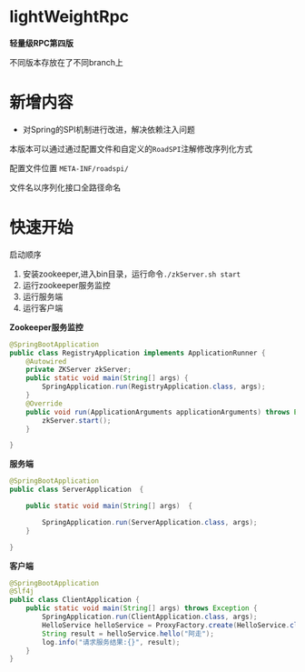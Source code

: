 # lightWeightRpc
**轻量级RPC第四版**

不同版本存放在了不同branch上

# 新增内容
- 对Spring的SPI机制进行改进，解决依赖注入问题

本版本可以通过通过配置文件和自定义的`RoadSPI`注解修改序列化方式

配置文件位置 `META-INF/roadspi/`

文件名以序列化接口全路径命名
# 快速开始

启动顺序
1. 安装zookeeper,进入bin目录，运行命令`./zkServer.sh start`
2. 运行zookeeper服务监控
3. 运行服务端
4. 运行客户端

**Zookeeper服务监控**
```java
@SpringBootApplication
public class RegistryApplication implements ApplicationRunner {
    @Autowired
    private ZKServer zkServer;
    public static void main(String[] args) {
        SpringApplication.run(RegistryApplication.class, args);
    }
    @Override
    public void run(ApplicationArguments applicationArguments) throws Exception {
        zkServer.start();
    }

}
```
**服务端**
```java
@SpringBootApplication
public class ServerApplication  {

    public static void main(String[] args)  {

        SpringApplication.run(ServerApplication.class, args);
    }

}
```
**客户端**
```java
@SpringBootApplication
@Slf4j
public class ClientApplication {
    public static void main(String[] args) throws Exception {
        SpringApplication.run(ClientApplication.class, args);
        HelloService helloService = ProxyFactory.create(HelloService.class);
        String result = helloService.hello("阿走");
        log.info("请求服务结果:{}", result);
    }
}
```
